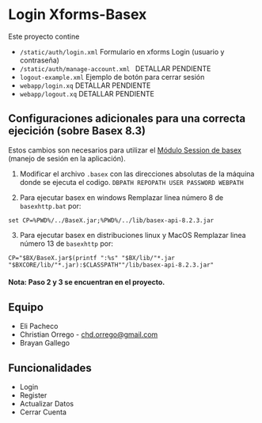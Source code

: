 Login Xforms-Basex 
==================
Este proyecto contine 
* ```/static/auth/login.xml``` Formulario en xforms Login (usuario y contraseña)
* ```/static/auth/manage-account.xml ```  DETALLAR PENDIENTE
*  ```logout-example.xml``` Ejemplo de botón para cerrar sesión
* ```webapp/login.xq``` DETALLAR PENDIENTE
* ```webapp/logout.xq``` DETALLAR PENDIENTE

## Configuraciones adicionales para una correcta ejecición (sobre Basex 8.3) ##
Estos cambios son necesarios para utilizar el [Módulo Session de basex](http://docs.basex.org/wiki/Session_Module) (manejo de sesión en la aplicación).

1. Modificar el archivo ```.basex``` con las direcciones absolutas de la máquina donde se ejecuta el codigo. ```DBPATH REPOPATH USER PASSWORD WEBPATH```

2. Para ejecutar basex en windows
Remplazar linea número 8 de ```basexhttp.bat``` por:
```
set CP=%PWD%/../BaseX.jar;%PWD%/../lib/basex-api-8.2.3.jar
```
3. Para ejecutar basex en distribuciones linux y MacOS
Remplazar linea número 13 de ```basexhttp``` por: 
```
CP="$BX/BaseX.jar$(printf ":%s" "$BX/lib/"*.jar "$BXCORE/lib/"*.jar):$CLASSPATH""/lib/basex-api-8.2.3.jar"
```
#### Nota: Paso 2 y 3 se encuentran en el proyecto.  
## Equipo 
* Eli Pacheco 
* Christian Orrego - chd.orrego@gmail.com
* Brayan Gallego 

## Funcionalidades  
* Login
* Register 
* Actualizar Datos
* Cerrar Cuenta
